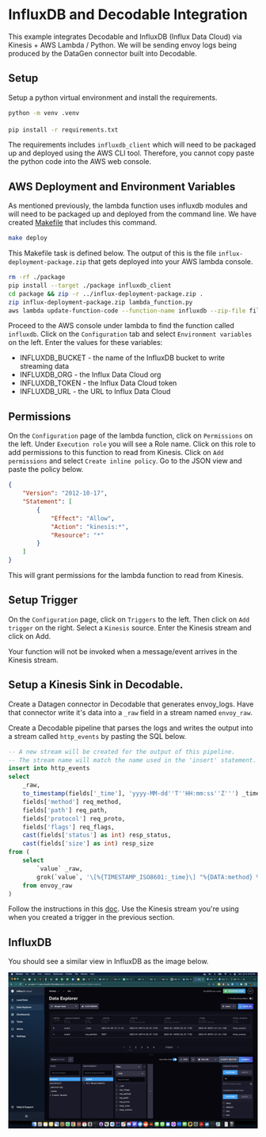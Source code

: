 # InfluxDB and Decodable Integration
This example integrates Decodable and InfluxDB (Influx Data Cloud) via Kinesis + AWS Lambda / Python. We will be sending envoy logs being produced by the DataGen connector built into Decodable.

## Setup
Setup a python virtual environment and install the requirements.

```bash
python -m venv .venv

pip install -r requirements.txt
```

The requirements includes `influxdb_client` which will need to be packaged up and deployed using the AWS CLI tool. Therefore, you cannot copy paste the python code into the AWS web console.

## AWS Deployment and Environment Variables
As mentioned previously, the lambda function uses influxdb modules and will need to be packaged up and deployed from the command line. We have created [Makefile](./Makefile) that includes this command.

```bash
make deploy
```

This Makefile task is defined below. The output of this is the file `influx-deployment-package.zip` that gets deployed into your AWS lambda console.

```bash
rm -rf ./package
pip install --target ./package influxdb_client
cd package && zip -r ../influx-deployment-package.zip .
zip influx-deployment-package.zip lambda_function.py
aws lambda update-function-code --function-name influxdb --zip-file fileb://influx-deployment-package.zip
```

Proceed to the AWS console under lambda to find the function called `influxdb`. Click on the `Configuration` tab and select `Environment variables` on the left. Enter the values for these variables:

- INFLUXDB_BUCKET - the name of the InfluxDB bucket to write streaming data
- INFLUXDB_ORG - the Influx Data Cloud org
- INFLUXDB_TOKEN - the Influx Data Cloud token
- INFLUXDB_URL - the URL to Influx Data Cloud

## Permissions
On the `Configuration` page of the lambda function, click on `Permissions` on the left. Under `Execution role` you will see a Role name. Click on this role to add permissions to this function to read from Kinesis. Click on `Add permissions` and select `Create inline policy`. Go to the JSON view and paste the policy below.

```json
{
    "Version": "2012-10-17",
    "Statement": [
        {
            "Effect": "Allow",
            "Action": "kinesis:*",
            "Resource": "*"
        }
    ]
}
```

This will grant permissions for the lambda function to read from Kinesis.

## Setup Trigger
On the `Configuration` page, click on `Triggers` to the left. Then click on `Add trigger` on the right. Select a `Kinesis` source. Enter the Kinesis stream and click on Add.

Your function will not be invoked when a message/event arrives in the Kinesis stream.

## Setup a Kinesis Sink in Decodable.
Create a Datagen connector in Decodable that generates envoy_logs. Have that connector write it's data into a `_raw` field in a stream named `envoy_raw`.

Create a Decodable pipeline that parses the logs and writes the output into a stream called `http_events` by pasting the SQL below.

```sql
-- A new stream will be created for the output of this pipeline.
-- The stream name will match the name used in the 'insert' statement.
insert into http_events
select
    _raw,
    to_timestamp(fields['_time'], 'yyyy-MM-dd''T''HH:mm:ss''Z''') _time,
    fields['method'] req_method,
    fields['path'] req_path,
    fields['protocol'] req_proto,
    fields['flags'] req_flags,
    cast(fields['status'] as int) resp_status,
    cast(fields['size'] as int) resp_size
from (
    select
        `value` _raw,
        grok(`value`, '\[%{TIMESTAMP_ISO8601:_time}\] "%{DATA:method} %{DATA:path} %{DATA:protocol}" %{INT:status} %{DATA:flags} %{INT:size}') fields
    from envoy_raw
)
```

Follow the instructions in this [doc](https://docs.decodable.co/docs/connector-reference-kinesis). Use the Kinesis stream you're using when you created a trigger in the previous section.

## InfluxDB
You should see a similar view in InfluxDB as the image below.

![alt](./influxdb.png)